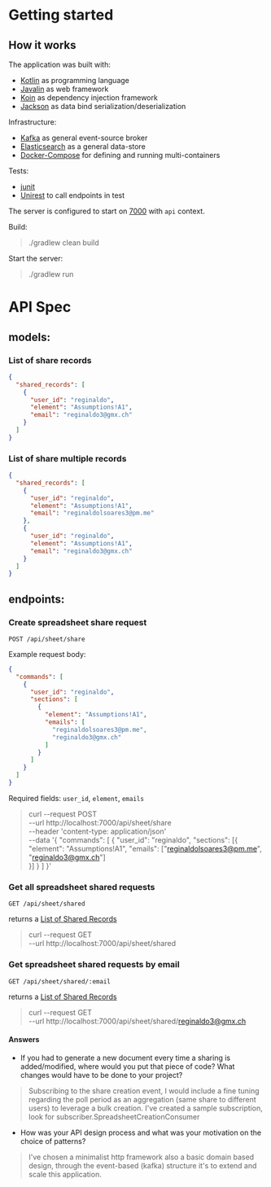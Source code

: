 # Getting started


## How it works
The application was built with:

  - [Kotlin](https://github.com/JetBrains/kotlin) as programming language
  - [Javalin](https://github.com/tipsy/javalin) as web framework
  - [Koin](https://github.com/InsertKoinIO/koin) as dependency injection framework
  - [Jackson](https://github.com/FasterXML/jackson-module-kotlin) as data bind serialization/deserialization
    
Infrastructure:
 - [Kafka](https://github.com/apache/kafka) as general event-source broker 
 - [Elasticsearch](https://github.com/elastic/elasticsearch) as a general data-store    
 - [Docker-Compose](https://github.com/docker/compose) for defining and running multi-containers
     
Tests:
  - [junit](https://github.com/junit-team/junit4)
  - [Unirest](https://github.com/Kong/unirest-java) to call endpoints in test

The server is configured to start on [7000](http://localhost:7000/api) with `api` context.

Build:
> ./gradlew clean build

Start the server:
> ./gradlew run

# API Spec


## models:

### List of share records

```JSON
{
  "shared_records": [
    {
      "user_id": "reginaldo",
      "element": "Assumptions!A1",
      "email": "reginaldo3@gmx.ch"
    }
  ]
}
```

### List of share multiple records

```JSON
{
  "shared_records": [
    {
      "user_id": "reginaldo",
      "element": "Assumptions!A1",
      "email": "reginaldolsoares3@pm.me"
    },
    {
      "user_id": "reginaldo",
      "element": "Assumptions!A1",
      "email": "reginaldo3@gmx.ch"
    }
  ]
}
```

## endpoints:




### Create spreadsheet share request

`POST /api/sheet/share`

Example request body:

```JSON
{
  "commands": [
    {
      "user_id": "reginaldo",
      "sections": [
        {
          "element": "Assumptions!A1",
          "emails": [
            "reginaldolsoares3@pm.me",
            "reginaldo3@gmx.ch"
          ]
        }
      ]
    }
  ]
}
```

Required fields: `user_id`, `element`, `emails`

> curl --request POST \
    --url http://localhost:7000/api/sheet/share \
    --header 'content-type: application/json' \
    --data '{
    "commands": [
      {
        "user_id": "reginaldo",
         "sections": [{
  				"element":  "Assumptions!A1",
        	"emails": ["reginaldolsoares3@pm.me", "reginaldo3@gmx.ch"]						 
  			 }]
      }
    ]
  }'

### Get all spreadsheet shared requests

`GET /api/sheet/shared`

returns a [List of Shared Records](#list-of-shared-records)

> curl --request GET \
    --url http://localhost:7000/api/sheet/shared

### Get spreadsheet shared requests by email

`GET /api/sheet/shared/:email`

returns a [List of Shared Records](#list-of-shared-records)

> curl --request GET \
    --url http://localhost:7000/api/sheet/shared/reginaldo3@gmx.ch


#### Answers

- If you had to generate a new document every time a sharing is added/modified, where would you put that piece of code? What changes would have to be done to your project?
 >Subscribing to the share creation event, I would include a fine tuning regarding the poll period as an aggregation (same share to different users) to leverage a bulk creation.
 I've created a sample subscription, look for subscriber.SpreadsheetCreationConsumer 

- How was your API design process and what was your motivation on the choice of patterns?
 >I've chosen a minimalist http framework also a basic domain based design, through the event-based (kafka) structure it's to extend and scale this application. 
